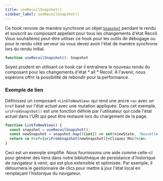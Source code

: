 ```yaml
---
title: useRecoilSnapshot()
sidebar_label: useRecoilSnapshot()
---
```


Ce hook renvoie de manière synchrone un objet [`Snapshot`](/docs/api-reference/core/Snapshot) pendant le rendu et souscrit au composant appelant pour tous les changements d'état Recoil. Vous souhaiterez peut-être utiliser ce hook pour les outils de débogage ou pour le rendu côté serveur où vous devez avoir l'état de manière synchrone lors du rendu initial.

```jsx
function useRecoilSnapshot(): Snapshot
```

Soyez prudent en utilisant ce hook car il entraînera le nouveau rendu du composant pour les changements d'état * all * Recoil. À l'avenir, nous espérons offrir la possibilité de rebondir pour la performance.

### Exemple de lien
Définissez un composant `<LinkToNewView>` qui rend une ancre `<a>` avec un `href` basé sur l'état actuel avec une mutation appliquée. Dans cet exemple, `uriFromSnapshot()` est une fonction définie par l'utilisateur qui code l'état actuel dans l'URI qui peut être restauré lors du chargement de la page.

```jsx
function LinkToNewView() {
  const snapshot = useRecoilSnapshot();
  const newSnapshot = snapshot.map(({set}) => set(viewState, 'Nouvelle Vue'));
  return <a href={uriFromSnapshot(newSnapshot)}>Cliquez Moi!</a>;
}
```

Ceci est un exemple simplifié. Nous fournissons une aide comme celle-ci pour générer des liens dans notre bibliothèque de persistance d'historique de navigateur à venir, qui est plus extensible et optimisée. Par exemple, il détournera le gestionnaire de clics pour mettre à jour l'état local en remplaçant l'historique du navigateur.